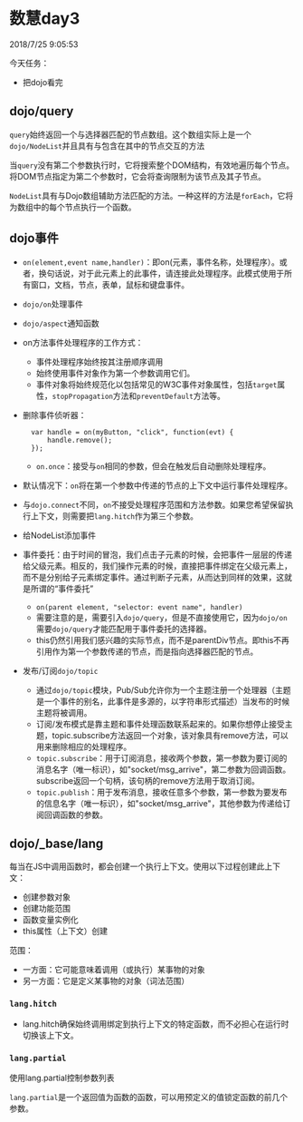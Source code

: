 # 数慧day3 #
2018/7/25 9:05:53 

今天任务：

- 把dojo看完

## dojo/query ##
`query`始终返回一个与选择器匹配的节点数组。这个数组实际上是一个`dojo/NodeList`并且具有与包含在其中的节点交互的方法

当`query`没有第二个参数执行时，它将搜索整个DOM结构，有效地遍历每个节点。将DOM节点指定为第二个参数时，它会将查询限制为该节点及其子节点。

`NodeList`具有与Dojo数组辅助方法匹配的方法。一种这样的方法是`forEach`，它将为数组中的每个节点执行一个函数。

## dojo事件 ##
- `on(element,event name,handler)`：即on(元素，事件名称，处理程序）。或者，换句话说，对于此元素上的此事件，请连接此处理程序。此模式使用于所有窗口，文档，节点，表单，鼠标和键盘事件。
- `dojo/on`处理事件
- `dojo/aspect`通知函数
- on方法事件处理程序的工作方式：
	- 事件处理程序始终按其注册顺序调用
	- 始终使用事件对象作为第一个参数调用它们。
	- 事件对象将始终规范化以包括常见的W3C事件对象属性，包括`target`属性，`stopPropagation`方法和`preventDefault`方法等。
- 删除事件侦听器：
	
		var handle = on(myButton, "click", function(evt) {
			handle.remove();
		});
	- `on.once`：接受与`on`相同的参数，但会在触发后自动删除处理程序。
- 默认情况下：`on`将在第一个参数中传递的节点的上下文中运行事件处理程序。
- 与`dojo.connect`不同，`on`不接受处理程序范围和方法参数。如果您希望保留执行上下文，则需要把`lang.hitch`作为第三个参数。
- 给NodeList添加事件
- 事件委托：由于时间的冒泡，我们点击子元素的时候，会把事件一层层的传递给父级元素。相反的，我们操作元素的时候，直接把事件绑定在父级元素上，而不是分别给子元素绑定事件。通过判断子元素，从而达到同样的效果，这就是所谓的“事件委托”
	- `on(parent element, "selector: event name", handler)`
	- 需要注意的是，需要引入`dojo/query`，但是不直接使用它，因为`dojo/on`需要`dojo/query`才能匹配用于事件委托的选择器。
	- this仍然引用我们感兴趣的实际节点，而不是parentDiv节点。即this不再引用作为第一个参数传递的节点，而是指向选择器匹配的节点。
- 发布/订阅`dojo/topic`
	- 通过`dojo/topic`模块，Pub/Sub允许你为一个主题注册一个处理器（主题是一个事件的别名，此事件是多源的，以字符串形式描述）当发布的时候主题将被调用。
	- 订阅/发布模式是靠主题和事件处理函数联系起来的。如果你想停止接受主题，topic.subscribe方法返回一个对象，该对象具有remove方法，可以用来删除相应的处理程序。
	- `topic.subscribe`：用于订阅消息，接收两个参数，第一参数为要订阅的消息名字（唯一标识），如"socket/msg_arrive"，第二参数为回调函数。subscribe返回一个句柄，该句柄的remove方法用于取消订阅。
	- `topic.publish`：用于发布消息，接收任意多个参数，第一参数为要发布的信息名字（唯一标识），如"socket/msg_arrive"，其他参数为传递给订阅回调函数的参数。

## dojo/_base/lang ##
每当在JS中调用函数时，都会创建一个执行上下文。使用以下过程创建此上下文：

- 创建参数对象
- 创建功能范围
- 函数变量实例化
- this属性（上下文）创建

范围：

- 一方面：它可能意味着调用（或执行）某事物的对象
- 另一方面：它是定义某事物的对象（词法范围）

### `lang.hitch` ###
- lang.hitch确保始终调用绑定到执行上下文的特定函数，而不必担心在运行时切换该上下文。

### `lang.partial` ###
使用lang.partial控制参数列表

`lang.partial`是一个返回值为函数的函数，可以用预定义的值锁定函数的前几个参数。